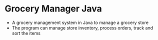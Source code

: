 # Grocery Manager Java
- A grocery management system in Java to manage a grocery store
- The program can manage store inventory, process orders, track and sort the items
